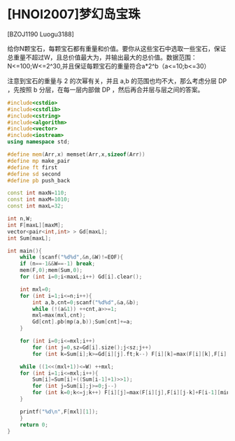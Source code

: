 # [HNOI2007]梦幻岛宝珠
[BZOJ1190 Luogu3188]

给你N颗宝石，每颗宝石都有重量和价值。要你从这些宝石中选取一些宝石，保证总重量不超过W，且总价值最大为，并输出最大的总价值。数据范围：N<=100;W<=2^30,并且保证每颗宝石的重量符合a*2^b（a<=10;b<=30）

注意到宝石的重量与 2 的次幂有关，并且 a,b 的范围也均不大，那么考虑分层 DP ，先按照 b 分层，在每一层内部做 DP ，然后再合并层与层之间的答案。

```cpp
#include<cstdio>
#include<cstdlib>
#include<cstring>
#include<algorithm>
#include<vector>
#include<iostream>
using namespace std;

#define mem(Arr,x) memset(Arr,x,sizeof(Arr))
#define mp make_pair
#define ft first
#define sd second
#define pb push_back

const int maxN=110;
const int maxM=1010;
const int maxL=32;

int n,W;
int F[maxL][maxM];
vector<pair<int,int> > Gd[maxL];
int Sum[maxL];

int main(){
    while (scanf("%d%d",&n,&W)!=EOF){
	if (n==-1&&W==-1) break;
	mem(F,0);mem(Sum,0);
	for (int i=0;i<maxL;i++) Gd[i].clear();

	int mxl=0;
	for (int i=1;i<=n;i++){
	    int a,b,cnt=0;scanf("%d%d",&a,&b);
	    while (!(a&1)) ++cnt,a>>=1;
	    mxl=max(mxl,cnt);
	    Gd[cnt].pb(mp(a,b));Sum[cnt]+=a;
	}

	for (int i=0;i<=mxl;i++)
	    for (int j=0,sz=Gd[i].size();j<sz;j++)
		for (int k=Sum[i];k>=Gd[i][j].ft;k--) F[i][k]=max(F[i][k],F[i][k-Gd[i][j].ft]+Gd[i][j].sd);

	while ((1<<(mxl+1))<=W) ++mxl;
	for (int i=1;i<=mxl;i++){
	    Sum[i]=Sum[i]+((Sum[i-1]+1)>>1);
	    for (int j=Sum[i];j>=0;j--)
		for (int k=0;k<=j;k++) F[i][j]=max(F[i][j],F[i][j-k]+F[i-1][min(k*2+((W>>(i-1))&1),Sum[i-1])]);
	}

	printf("%d\n",F[mxl][1]);
    }
    return 0;
}
```
